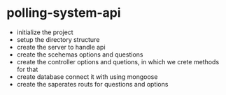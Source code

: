 # polling-system-api

- initialize the project 
- setup the directory structure 
- create the server to handle api 
- create the scehemas options and questions
- create the controller options and quetions, in which we crete methods for that
- create database connect it with using mongoose
- create the saperates routs for questions and options
